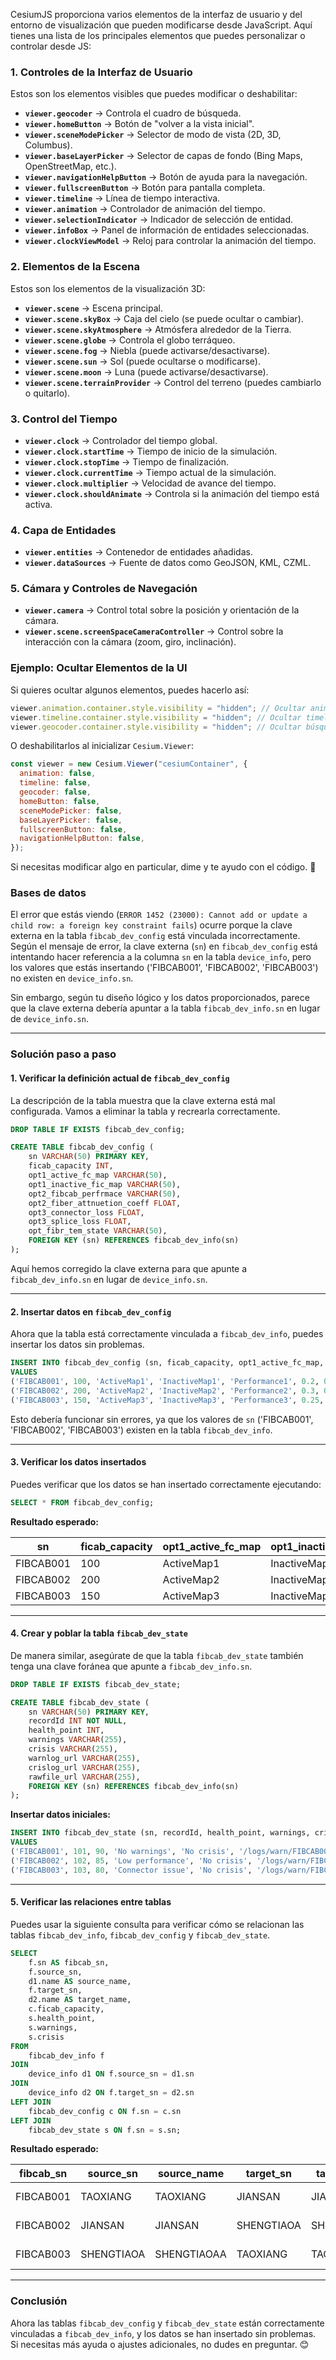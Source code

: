 CesiumJS proporciona varios elementos de la interfaz de usuario y del entorno de visualización que pueden modificarse desde JavaScript. Aquí tienes una lista de los principales elementos que puedes personalizar o controlar desde JS:

### **1. Controles de la Interfaz de Usuario**

Estos son los elementos visibles que puedes modificar o deshabilitar:

- **`viewer.geocoder`** → Controla el cuadro de búsqueda.
- **`viewer.homeButton`** → Botón de "volver a la vista inicial".
- **`viewer.sceneModePicker`** → Selector de modo de vista (2D, 3D, Columbus).
- **`viewer.baseLayerPicker`** → Selector de capas de fondo (Bing Maps, OpenStreetMap, etc.).
- **`viewer.navigationHelpButton`** → Botón de ayuda para la navegación.
- **`viewer.fullscreenButton`** → Botón para pantalla completa.
- **`viewer.timeline`** → Línea de tiempo interactiva.
- **`viewer.animation`** → Controlador de animación del tiempo.
- **`viewer.selectionIndicator`** → Indicador de selección de entidad.
- **`viewer.infoBox`** → Panel de información de entidades seleccionadas.
- **`viewer.clockViewModel`** → Reloj para controlar la animación del tiempo.

### **2. Elementos de la Escena**

Estos son los elementos de la visualización 3D:

- **`viewer.scene`** → Escena principal.
- **`viewer.scene.skyBox`** → Caja del cielo (se puede ocultar o cambiar).
- **`viewer.scene.skyAtmosphere`** → Atmósfera alrededor de la Tierra.
- **`viewer.scene.globe`** → Controla el globo terráqueo.
- **`viewer.scene.fog`** → Niebla (puede activarse/desactivarse).
- **`viewer.scene.sun`** → Sol (puede ocultarse o modificarse).
- **`viewer.scene.moon`** → Luna (puede activarse/desactivarse).
- **`viewer.scene.terrainProvider`** → Control del terreno (puedes cambiarlo o quitarlo).

### **3. Control del Tiempo**

- **`viewer.clock`** → Controlador del tiempo global.
- **`viewer.clock.startTime`** → Tiempo de inicio de la simulación.
- **`viewer.clock.stopTime`** → Tiempo de finalización.
- **`viewer.clock.currentTime`** → Tiempo actual de la simulación.
- **`viewer.clock.multiplier`** → Velocidad de avance del tiempo.
- **`viewer.clock.shouldAnimate`** → Controla si la animación del tiempo está activa.

### **4. Capa de Entidades**

- **`viewer.entities`** → Contenedor de entidades añadidas.
- **`viewer.dataSources`** → Fuente de datos como GeoJSON, KML, CZML.

### **5. Cámara y Controles de Navegación**

- **`viewer.camera`** → Control total sobre la posición y orientación de la cámara.
- **`viewer.scene.screenSpaceCameraController`** → Control sobre la interacción con la cámara (zoom, giro, inclinación).

### **Ejemplo: Ocultar Elementos de la UI**

Si quieres ocultar algunos elementos, puedes hacerlo así:

```js
viewer.animation.container.style.visibility = "hidden"; // Ocultar animación
viewer.timeline.container.style.visibility = "hidden"; // Ocultar timeline
viewer.geocoder.container.style.visibility = "hidden"; // Ocultar búsqueda
```

O deshabilitarlos al inicializar `Cesium.Viewer`:

```js
const viewer = new Cesium.Viewer("cesiumContainer", {
  animation: false,
  timeline: false,
  geocoder: false,
  homeButton: false,
  sceneModePicker: false,
  baseLayerPicker: false,
  fullscreenButton: false,
  navigationHelpButton: false,
});
```

Si necesitas modificar algo en particular, dime y te ayudo con el código. 🚀

### Bases de datos

El error que estás viendo (`ERROR 1452 (23000): Cannot add or update a child row: a foreign key constraint fails`) ocurre porque la clave externa en la tabla `fibcab_dev_config` está vinculada incorrectamente. Según el mensaje de error, la clave externa (`sn`) en `fibcab_dev_config` está intentando hacer referencia a la columna `sn` en la tabla `device_info`, pero los valores que estás insertando ('FIBCAB001', 'FIBCAB002', 'FIBCAB003') no existen en `device_info.sn`.

Sin embargo, según tu diseño lógico y los datos proporcionados, parece que la clave externa debería apuntar a la tabla `fibcab_dev_info.sn` en lugar de `device_info.sn`.

---

### **Solución paso a paso**

#### **1. Verificar la definición actual de `fibcab_dev_config`**

La descripción de la tabla muestra que la clave externa está mal configurada. Vamos a eliminar la tabla y recrearla correctamente.

```sql
DROP TABLE IF EXISTS fibcab_dev_config;

CREATE TABLE fibcab_dev_config (
    sn VARCHAR(50) PRIMARY KEY,
    ficab_capacity INT,
    opt1_active_fc_map VARCHAR(50),
    opt1_inactive_fic_map VARCHAR(50),
    opt2_fibcab_perfrmace VARCHAR(50),
    opt2_fiber_attnuetion_coeff FLOAT,
    opt3_connector_loss FLOAT,
    opt3_splice_loss FLOAT,
    opt_fibr_tem_state VARCHAR(50),
    FOREIGN KEY (sn) REFERENCES fibcab_dev_info(sn)
);
```

Aquí hemos corregido la clave externa para que apunte a `fibcab_dev_info.sn` en lugar de `device_info.sn`.

---

#### **2. Insertar datos en `fibcab_dev_config`**

Ahora que la tabla está correctamente vinculada a `fibcab_dev_info`, puedes insertar los datos sin problemas.

```sql
INSERT INTO fibcab_dev_config (sn, ficab_capacity, opt1_active_fc_map, opt1_inactive_fic_map, opt2_fibcab_perfrmace, opt2_fiber_attnuetion_coeff, opt3_connector_loss, opt3_splice_loss, opt_fibr_tem_state)
VALUES
('FIBCAB001', 100, 'ActiveMap1', 'InactiveMap1', 'Performance1', 0.2, 0.1, 0.05, 'Normal'),
('FIBCAB002', 200, 'ActiveMap2', 'InactiveMap2', 'Performance2', 0.3, 0.15, 0.06, 'Normal'),
('FIBCAB003', 150, 'ActiveMap3', 'InactiveMap3', 'Performance3', 0.25, 0.12, 0.07, 'Normal');
```

Esto debería funcionar sin errores, ya que los valores de `sn` ('FIBCAB001', 'FIBCAB002', 'FIBCAB003') existen en la tabla `fibcab_dev_info`.

---

#### **3. Verificar los datos insertados**

Puedes verificar que los datos se han insertado correctamente ejecutando:

```sql
SELECT * FROM fibcab_dev_config;
```

**Resultado esperado:**

| sn        | ficab_capacity | opt1_active_fc_map | opt1_inactive_fic_map | opt2_fibcab_perfrmace | opt2_fiber_attnuetion_coeff | opt3_connector_loss | opt3_splice_loss | opt_fibr_tem_state |
| --------- | -------------- | ------------------ | --------------------- | --------------------- | --------------------------- | ------------------- | ---------------- | ------------------ |
| FIBCAB001 | 100            | ActiveMap1         | InactiveMap1          | Performance1          | 0.2                         | 0.1                 | 0.05             | Normal             |
| FIBCAB002 | 200            | ActiveMap2         | InactiveMap2          | Performance2          | 0.3                         | 0.15                | 0.06             | Normal             |
| FIBCAB003 | 150            | ActiveMap3         | InactiveMap3          | Performance3          | 0.25                        | 0.12                | 0.07             | Normal             |

---

#### **4. Crear y poblar la tabla `fibcab_dev_state`**

De manera similar, asegúrate de que la tabla `fibcab_dev_state` también tenga una clave foránea que apunte a `fibcab_dev_info.sn`.

```sql
DROP TABLE IF EXISTS fibcab_dev_state;

CREATE TABLE fibcab_dev_state (
    sn VARCHAR(50) PRIMARY KEY,
    recordId INT NOT NULL,
    health_point INT,
    warnings VARCHAR(255),
    crisis VARCHAR(255),
    warnlog_url VARCHAR(255),
    crislog_url VARCHAR(255),
    rawfile_url VARCHAR(255),
    FOREIGN KEY (sn) REFERENCES fibcab_dev_info(sn)
);
```

**Insertar datos iniciales:**

```sql
INSERT INTO fibcab_dev_state (sn, recordId, health_point, warnings, crisis, warnlog_url, crislog_url, rawfile_url)
VALUES
('FIBCAB001', 101, 90, 'No warnings', 'No crisis', '/logs/warn/FIBCAB001.log', '/logs/crisis/FIBCAB001.log', '/rawdata/FIBCAB001.raw'),
('FIBCAB002', 102, 85, 'Low performance', 'No crisis', '/logs/warn/FIBCAB002.log', '/logs/crisis/FIBCAB002.log', '/rawdata/FIBCAB002.raw'),
('FIBCAB003', 103, 80, 'Connector issue', 'No crisis', '/logs/warn/FIBCAB003.log', '/logs/crisis/FIBCAB003.log', '/rawdata/FIBCAB003.raw');
```

---

#### **5. Verificar las relaciones entre tablas**

Puedes usar la siguiente consulta para verificar cómo se relacionan las tablas `fibcab_dev_info`, `fibcab_dev_config` y `fibcab_dev_state`.

```sql
SELECT
    f.sn AS fibcab_sn,
    f.source_sn,
    d1.name AS source_name,
    f.target_sn,
    d2.name AS target_name,
    c.ficab_capacity,
    s.health_point,
    s.warnings,
    s.crisis
FROM
    fibcab_dev_info f
JOIN
    device_info d1 ON f.source_sn = d1.sn
JOIN
    device_info d2 ON f.target_sn = d2.sn
LEFT JOIN
    fibcab_dev_config c ON f.sn = c.sn
LEFT JOIN
    fibcab_dev_state s ON f.sn = s.sn;
```

**Resultado esperado:**

| fibcab_sn | source_sn  | source_name | target_sn  | target_name | ficab_capacity | health_point | warnings        | crisis    |
| --------- | ---------- | ----------- | ---------- | ----------- | -------------- | ------------ | --------------- | --------- |
| FIBCAB001 | TAOXIANG   | TAOXIANG    | JIANSAN    | JIANSAN     | 100            | 90           | No warnings     | No crisis |
| FIBCAB002 | JIANSAN    | JIANSAN     | SHENGTIAOA | SHENGTIAOAA | 200            | 85           | Low performance | No crisis |
| FIBCAB003 | SHENGTIAOA | SHENGTIAOAA | TAOXIANG   | TAOXIANG    | 150            | 80           | Connector issue | No crisis |

---

### **Conclusión**

Ahora las tablas `fibcab_dev_config` y `fibcab_dev_state` están correctamente vinculadas a `fibcab_dev_info`, y los datos se han insertado sin problemas. Si necesitas más ayuda o ajustes adicionales, no dudes en preguntar. 😊
